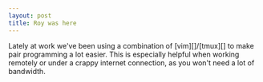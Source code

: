 ```yaml
---
layout: post
title: Roy was here
---
```


Lately at work we've been using a combination of [vim][]/[tmux][] to make
pair programming a lot easier.  This is especially helpful when working
remotely or under a crappy internet connection, as you won't need a lot
of bandwidth.
